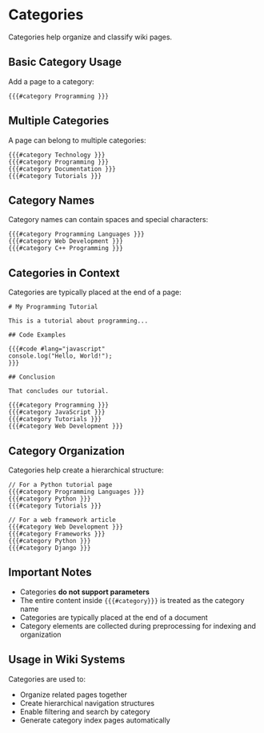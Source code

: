 # Categories

<div v-pre>

Categories help organize and classify wiki pages.

## Basic Category Usage

Add a page to a category:

```sevenmark
{{{#category Programming }}}
```

## Multiple Categories

A page can belong to multiple categories:

```sevenmark
{{{#category Technology }}}
{{{#category Programming }}}
{{{#category Documentation }}}
{{{#category Tutorials }}}
```

## Category Names

Category names can contain spaces and special characters:

```sevenmark
{{{#category Programming Languages }}}
{{{#category Web Development }}}
{{{#category C++ Programming }}}
```

## Categories in Context

Categories are typically placed at the end of a page:

```sevenmark
# My Programming Tutorial

This is a tutorial about programming...

## Code Examples

{{{#code #lang="javascript"
console.log("Hello, World!");
}}}

## Conclusion

That concludes our tutorial.

{{{#category Programming }}}
{{{#category JavaScript }}}
{{{#category Tutorials }}}
{{{#category Web Development }}}
```

## Category Organization

Categories help create a hierarchical structure:

```sevenmark
// For a Python tutorial page
{{{#category Programming Languages }}}
{{{#category Python }}}
{{{#category Tutorials }}}

// For a web framework article
{{{#category Web Development }}}
{{{#category Frameworks }}}
{{{#category Python }}}
{{{#category Django }}}
```

## Important Notes

- Categories **do not support parameters**
- The entire content inside `{{{#category}}}` is treated as the category name
- Categories are typically placed at the end of a document
- Category elements are collected during preprocessing for indexing and organization

## Usage in Wiki Systems

Categories are used to:
- Organize related pages together
- Create hierarchical navigation structures
- Enable filtering and search by category
- Generate category index pages automatically

</div>